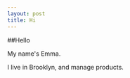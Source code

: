 ```yaml
---
layout: post
title: Hi
---
```


##Hello

My name's Emma. 

I live in Brooklyn, and manage products.
